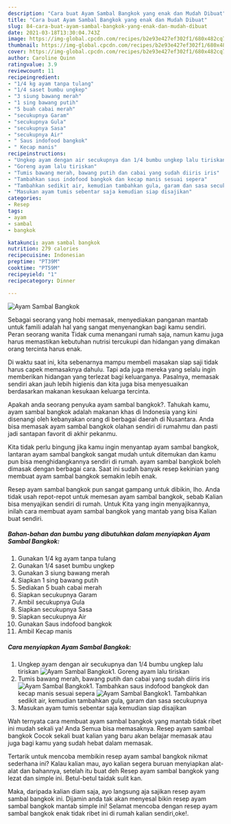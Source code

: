 ```yaml
---
description: "Cara buat Ayam Sambal Bangkok yang enak dan Mudah Dibuat"
title: "Cara buat Ayam Sambal Bangkok yang enak dan Mudah Dibuat"
slug: 84-cara-buat-ayam-sambal-bangkok-yang-enak-dan-mudah-dibuat
date: 2021-03-18T13:30:04.743Z
image: https://img-global.cpcdn.com/recipes/b2e93e427ef302f1/680x482cq70/ayam-sambal-bangkok-foto-resep-utama.jpg
thumbnail: https://img-global.cpcdn.com/recipes/b2e93e427ef302f1/680x482cq70/ayam-sambal-bangkok-foto-resep-utama.jpg
cover: https://img-global.cpcdn.com/recipes/b2e93e427ef302f1/680x482cq70/ayam-sambal-bangkok-foto-resep-utama.jpg
author: Caroline Quinn
ratingvalue: 3.9
reviewcount: 11
recipeingredient:
- "1/4 kg ayam tanpa tulang"
- "1/4 saset bumbu ungkep"
- "3 siung bawang merah"
- "1 sing bawang putih"
- "5 buah cabai merah"
- "secukupnya Garam"
- "secukupnya Gula"
- "secukupnya Sasa"
- "secukupnya Air"
- " Saus indofood bangkok"
- " Kecap manis"
recipeinstructions:
- "Ungkep ayam dengan air secukupnya dan 1/4 bumbu ungkep lalu tiriskan"
- "Goreng ayam lalu tiriskan"
- "Tumis bawang merah, bawang putih dan cabai yang sudah diiris iris"
- "Tambahkan saus indofood bangkok dan kecap manis sesuai sepera"
- "Tambahkan sedikit air, kemudian tambahkan gula, garam dan sasa secukupnya"
- "Masukan ayam tumis sebentar saja kemudian siap disajikan"
categories:
- Resep
tags:
- ayam
- sambal
- bangkok

katakunci: ayam sambal bangkok 
nutrition: 279 calories
recipecuisine: Indonesian
preptime: "PT39M"
cooktime: "PT59M"
recipeyield: "1"
recipecategory: Dinner

---
```



![Ayam Sambal Bangkok](https://img-global.cpcdn.com/recipes/b2e93e427ef302f1/680x482cq70/ayam-sambal-bangkok-foto-resep-utama.jpg)

Sebagai seorang yang hobi memasak, menyediakan panganan mantab untuk famili adalah hal yang sangat menyenangkan bagi kamu sendiri. Peran seorang  wanita Tidak cuma menangani rumah saja, namun kamu juga harus memastikan kebutuhan nutrisi tercukupi dan hidangan yang dimakan orang tercinta harus enak.

Di waktu  saat ini, kita sebenarnya mampu membeli masakan siap saji tidak harus capek memasaknya dahulu. Tapi ada juga mereka yang selalu ingin memberikan hidangan yang terlezat bagi keluarganya. Pasalnya, memasak sendiri akan jauh lebih higienis dan kita juga bisa menyesuaikan berdasarkan makanan kesukaan keluarga tercinta. 



Apakah anda seorang penyuka ayam sambal bangkok?. Tahukah kamu, ayam sambal bangkok adalah makanan khas di Indonesia yang kini disenangi oleh kebanyakan orang di berbagai daerah di Nusantara. Anda bisa memasak ayam sambal bangkok olahan sendiri di rumahmu dan pasti jadi santapan favorit di akhir pekanmu.

Kita tidak perlu bingung jika kamu ingin menyantap ayam sambal bangkok, lantaran ayam sambal bangkok sangat mudah untuk ditemukan dan kamu pun bisa menghidangkannya sendiri di rumah. ayam sambal bangkok boleh dimasak dengan berbagai cara. Saat ini sudah banyak resep kekinian yang membuat ayam sambal bangkok semakin lebih enak.

Resep ayam sambal bangkok pun sangat gampang untuk dibikin, lho. Anda tidak usah repot-repot untuk memesan ayam sambal bangkok, sebab Kalian bisa menyajikan sendiri di rumah. Untuk Kita yang ingin menyajikannya, inilah cara membuat ayam sambal bangkok yang mantab yang bisa Kalian buat sendiri.

<!--inarticleads1-->

##### Bahan-bahan dan bumbu yang dibutuhkan dalam menyiapkan Ayam Sambal Bangkok:

1. Gunakan 1/4 kg ayam tanpa tulang
1. Gunakan 1/4 saset bumbu ungkep
1. Gunakan 3 siung bawang merah
1. Siapkan 1 sing bawang putih
1. Sediakan 5 buah cabai merah
1. Siapkan secukupnya Garam
1. Ambil secukupnya Gula
1. Siapkan secukupnya Sasa
1. Siapkan secukupnya Air
1. Gunakan  Saus indofood bangkok
1. Ambil  Kecap manis




<!--inarticleads2-->

##### Cara menyiapkan Ayam Sambal Bangkok:

1. Ungkep ayam dengan air secukupnya dan 1/4 bumbu ungkep lalu tiriskan
<img src="https://img-global.cpcdn.com/steps/b333c6d3ef78b883/160x128cq70/ayam-sambal-bangkok-langkah-memasak-1-foto.jpg" alt="Ayam Sambal Bangkok">1. Goreng ayam lalu tiriskan
1. Tumis bawang merah, bawang putih dan cabai yang sudah diiris iris
<img src="https://img-global.cpcdn.com/steps/3d835f3e51ee0fbc/160x128cq70/ayam-sambal-bangkok-langkah-memasak-3-foto.jpg" alt="Ayam Sambal Bangkok">1. Tambahkan saus indofood bangkok dan kecap manis sesuai sepera
<img src="https://img-global.cpcdn.com/steps/e157f33fd7398a5f/160x128cq70/ayam-sambal-bangkok-langkah-memasak-4-foto.jpg" alt="Ayam Sambal Bangkok">1. Tambahkan sedikit air, kemudian tambahkan gula, garam dan sasa secukupnya
1. Masukan ayam tumis sebentar saja kemudian siap disajikan




Wah ternyata cara membuat ayam sambal bangkok yang mantab tidak ribet ini mudah sekali ya! Anda Semua bisa memasaknya. Resep ayam sambal bangkok Cocok sekali buat kalian yang baru akan belajar memasak atau juga bagi kamu yang sudah hebat dalam memasak.

Tertarik untuk mencoba membikin resep ayam sambal bangkok nikmat sederhana ini? Kalau kalian mau, ayo kalian segera buruan menyiapkan alat-alat dan bahannya, setelah itu buat deh Resep ayam sambal bangkok yang lezat dan simple ini. Betul-betul taidak sulit kan. 

Maka, daripada kalian diam saja, ayo langsung aja sajikan resep ayam sambal bangkok ini. Dijamin anda tak akan menyesal bikin resep ayam sambal bangkok mantab simple ini! Selamat mencoba dengan resep ayam sambal bangkok enak tidak ribet ini di rumah kalian sendiri,oke!.


